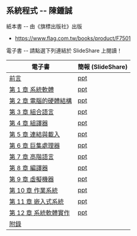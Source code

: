 ## 系統程式 -- 陳鍾誠

紙本書 -- 由《旗標出版社》出版
* https://www.flag.com.tw/books/product/F7501

電子書 -- 請點選下列連結於 SlideShare 上閱讀！

電子書                                                                       |  簡報 (SlideShare)
----------------------------------------------------------------------------|------------------------------------
[前言](https://www.slideshare.net/secret/3QoPQ49UHsd8cT)                   | [ppt](https://www.slideshare.net/ccckmit/0-73472882)
[第 1 章 系統軟體](https://www.slideshare.net/secret/LAW9LFf69YTLA)         | [ppt](https://www.slideshare.net/ccckmit/1-73472884)
[第 2 章 電腦的硬體結構](https://www.slideshare.net/secret/lu2PvnWMzys5mM)  | [ppt](https://www.slideshare.net/ccckmit/2-73472886)
[第 3 章 組合語言](https://www.slideshare.net/secret/LBAS2mLvFujsxJ)        | [ppt](https://www.slideshare.net/ccckmit/3-73472890)
[第 4 章 組譯器](https://www.slideshare.net/secret/2bhojrVfeXpABT)          | [ppt](https://www.slideshare.net/ccckmit/4-73472893)
[第 5 章 連結與載入](https://www.slideshare.net/secret/3qelqpHMtBdS7z)      | [ppt](https://www.slideshare.net/ccckmit/5-73472900)
[第 6 章 巨集處理器](https://www.slideshare.net/secret/LpP2ndRHdKe1oj)      | [ppt](https://www.slideshare.net/ccckmit/6-73472903)
[第 7 章 高階語言](https://www.slideshare.net/secret/1P55aT5TzY9B0t)        | [ppt](https://www.slideshare.net/ccckmit/7-73472909)
[第 8 章 編譯器](https://www.slideshare.net/secret/i3zoFFBkViUsj)           | [ppt](https://www.slideshare.net/ccckmit/8-73472916)
[第 9 章 虛擬機器](https://www.slideshare.net/secret/NVd3qKNJSsNRqq)        | [ppt](https://www.slideshare.net/ccckmit/9-73472922)
[第 10 章 作業系統](https://www.slideshare.net/secret/zuF7D3XXPKMmZP)       | [ppt](https://www.slideshare.net/ccckmit/10-73472927)
[第 11 章 嵌入式系統](https://www.slideshare.net/secret/FDpiXUVhE6wO5f)     | [ppt](https://www.slideshare.net/ccckmit/11-73472934)
[第 12 章 系統軟體實作](https://www.slideshare.net/secret/uHRJ3ZJBZwSZ8r)   | [ppt](https://www.slideshare.net/ccckmit/12-73472945)
[附錄](https://www.slideshare.net/secret/1M1pJ3xNDWOlrT)                   | 


